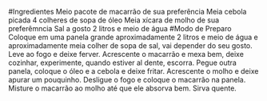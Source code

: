 #Ingredientes
Meio pacote de macarrão de sua preferência
Meia cebola picada
4 colheres de sopa de óleo
Meia xícara de molho de sua preferêmncia
Sal a gosto
2 litros e meio de água
#Modo de Preparo
Coloque em uma panela grande aproximadamente 2 litros e meio de água e aproximadamente meia colher de sopa de sal, vai depender do seu gosto.
Leve ao fogo e deixe ferver.
Acrescente o macarrão e mexa bem, deixe cozinhar, experimente, quando estiver al dente, escorra.
Pegue outra panela, coloque o óleo e a cebola e deixe fritar.
Acrescente o molho e deixe apurar um pouquinho.
Desligue o fogo e coloque o macarrão na panela.
Misture o macarrão ao molho até que ele absorva bem.
Sirva quente.
